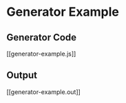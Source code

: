 # Generator Example

## Generator Code
[[generator-example.js]]

## Output
[[generator-example.out]]

